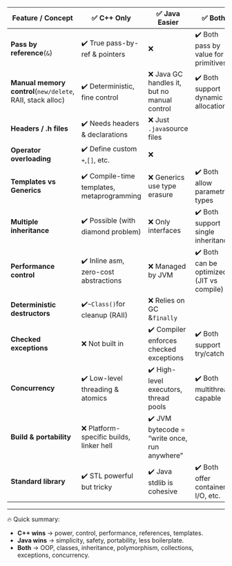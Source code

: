 | Feature / Concept                                          | ✅ C++ Only                                | ✅ Java Easier                               | ✅ Both                                   |
| ---------------------------------------------------------- | ------------------------------------------ | -------------------------------------------- | ----------------------------------------- |
| **Pass by reference**(`&`)                                 | ✔️ True pass-by-ref & pointers             | ❌                                           | ✔️ Both pass by value for primitives      |
| **Manual memory control**(`new/delete`, RAII, stack alloc) | ✔️ Deterministic, fine control             | ❌ Java GC handles it, but no manual control | ✔️ Both support dynamic allocation        |
| **Headers / .h files**                                     | ✔️ Needs headers & declarations            | ❌ Just `.java`source files                  |                                           |
| **Operator overloading**                                   | ✔️ Define custom `+`,`[]`, etc.            | ❌                                           |                                           |
| **Templates vs Generics**                                  | ✔️ Compile-time templates, metaprogramming | ❌ Generics use type erasure                 | ✔️ Both allow parametric types            |
| **Multiple inheritance**                                   | ✔️ Possible (with diamond problem)         | ❌ Only interfaces                           | ✔️ Both support single inheritance        |
| **Performance control**                                    | ✔️ Inline asm, zero-cost abstractions      | ❌ Managed by JVM                            | ✔️ Both can be optimized (JIT vs compile) |
| **Deterministic destructors**                              | ✔️`~Class()`for cleanup (RAII)             | ❌ Relies on GC &`finally`                   |                                           |
| **Checked exceptions**                                     | ❌ Not built in                            | ✔️ Compiler enforces checked exceptions      | ✔️ Both support try/catch                 |
| **Concurrency**                                            | ✔️ Low-level threading & atomics           | ✔️ High-level executors, thread pools        | ✔️ Both multithread capable               |
| **Build & portability**                                    | ❌ Platform-specific builds, linker hell   | ✔️ JVM bytecode = “write once, run anywhere” |                                           |
| **Standard library**                                       | ✔️ STL powerful but tricky                 | ✔️ Java stdlib is cohesive                   | ✔️ Both offer containers, I/O, etc.       |

---

🔥 Quick summary:

- **C++ wins** → power, control, performance, references, templates.
- **Java wins** → simplicity, safety, portability, less boilerplate.
- **Both** → OOP, classes, inheritance, polymorphism, collections, exceptions, concurrency.
